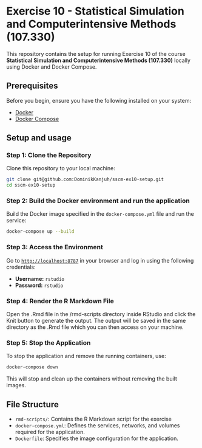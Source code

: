 # Exercise 10 - Statistical Simulation and Computerintensive Methods (107.330)

This repository contains the setup for running Exercise 10 of the course **Statistical Simulation and Computerintensive Methods (107.330)** locally using Docker and Docker Compose.

## Prerequisites

Before you begin, ensure you have the following installed on your system:

- [Docker](https://www.docker.com/get-started)
- [Docker Compose](https://docs.docker.com/compose/install/)

## Setup and usage

### Step 1: Clone the Repository

Clone this repository to your local machine:

```bash
git clone git@github.com:DominikKanjuh/sscm-ex10-setup.git
cd sscm-ex10-setup
```

### Step 2: Build the Docker environment and run the application

Build the Docker image specified in the `docker-compose.yml` file and run the service:

```bash
docker-compose up --build
```

### Step 3: Access the Environment

Go to [`http://localhost:8787`](http://localhost:8787) in your browser and log in using the following credentials:

- **Username:** `rstudio`
- **Password:** `rstudio`

### Step 4: Render the R Markdown File

Open the .Rmd file in the /rmd-scripts directory inside RStudio and click the Knit button to generate the output. The output will be saved in the same directory as the .Rmd file which you can then access on your machine.

### Step 5: Stop the Application

To stop the application and remove the running containers, use:

```bash
docker-compose down
```

This will stop and clean up the containers without removing the built images.

## File Structure

- `rmd-scripts/`: Contains the R Markdown script for the exercise
- `docker-compose.yml`: Defines the services, networks, and volumes required for the application.
- `Dockerfile`: Specifies the image configuration for the application.
